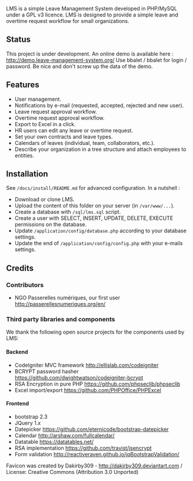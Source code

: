 LMS is a simple Leave Management System developed in PHP/MySQL under a GPL v3 licence.
LMS is designed to provide a simple leave and overtime request workflow for small organizations.

## Status

This project is under development. An online demo is available here : http://demo.leave-management-system.org/
Use bbalet / bbalet for login / password. Be nice and don't screw up the data of the demo.

## Features

* User management.
* Notifications by e-mail (requested, accepted, rejected and new user).
* Leave request approval workflow.
* Overtime request approval workflow.
* Export to Excel in a click.
* HR users can edit any leave or overtime request.
* Set your own contracts and leave types.
* Calendars of leaves (individual, team, collaborators, etc.).
* Describe your organization in a tree structure and attach employees to entities.

## Installation

See <code>/docs/install/README.md</code> for advanced configuration. In a nutshell :
* Download or clone LMS.
* Upload the content of this folder on your server (in <code>/var/www/...</code>).
* Create a database with <code>/sql/lms.sql</code> script.
* Create a user with SELECT, INSERT, UPDATE, DELETE, EXECUTE permissions on the database.
* Update <code>/application/config/database.php</code> according to your database settings.
* Update the end of <code>/application/config/config.php</code> with your e-mails settings.

## Credits

### Contributors

* NGO Passerelles numériques, our first user http://passerellesnumeriques.org/en/

### Third party libraries and components

We thank the following open source projects for the components used by LMS:

#### Backend

* CodeIgniter MVC framework http://ellislab.com/codeigniter
* BCRYPT password hasher https://github.com/dwightwatson/codeigniter-bcrypt
* RSA Encryption in pure PHP https://github.com/phpseclib/phpseclib
* Excel import/export https://github.com/PHPOffice/PHPExcel

#### Frontend

* bootstrap 2.3
* JQuery 1.x
* Datepicker https://github.com/eternicode/bootstrap-datepicker
* Calendar http://arshaw.com/fullcalendar/
* Datatable https://datatables.net/
* RSA implementation https://github.com/travist/jsencrypt
* Form validation http://reactiveraven.github.io/jqBootstrapValidation/

Favicon was created by Dakirby309 - http://dakirby309.deviantart.com / License: Creative Commons (Attribution 3.0 Unported)
